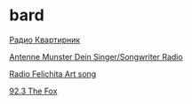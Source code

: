 # bard

[Радио Квартирник](https://myradio24.org/kvartirnik)

[Antenne Munster Dein Singer/Songwriter Radio](https://rnrw.cast.addradio.de/rnrw-01a1/deinradio01/mp3/high/stream.mp3)

[Radio Felichita Art song](https://stream.zeno.fm/9kgk7mt5rtzuv)

[92.3 The Fox](https://playerservices.streamtheworld.com/api/livestream-redirect/KOFXFMAAC.aac?dist=onlineradiobox)

